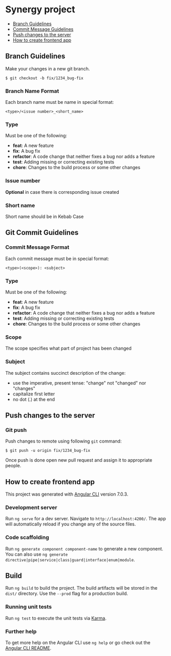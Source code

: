 # Synergy project

- [Branch Guidelines](#markdown-header-branch-guidelines)
- [Commit Message Guidelines](#markdown-header-git-commit-guidelines)
- [Push changes to the server](#markdown-header-push-changes-to-the-server)
- [How to create frontend app](#markdown-header-how-to-create-frontend-app)


## Branch Guidelines

Make your changes in a new git branch.
```shell
$ git checkout -b fix/1234_bug-fix
```

### Branch Name Format
Each branch name must be name in special format:

```
<type>/<issue number>_<short_name>
```

### Type
Must be one of the following:

* **feat**: A new feature
* **fix**: A bug fix
* **refactor**: A code change that neither fixes a bug nor adds a feature
* **test**: Adding missing or correcting existing tests
* **chore**: Changes to the build process or some other changes

### Issue number
**Optional** in case there is corresponding issue created

### Short name
Short name should be in Kebab Case

## Git Commit Guidelines

### Commit Message Format
Each commit message must be in special format:

```
<type>(<scope>): <subject>
```

### Type
Must be one of the following:

* **feat**: A new feature
* **fix**: A bug fix
* **refactor**: A code change that neither fixes a bug nor adds a feature
* **test**: Adding missing or correcting existing tests
* **chore**: Changes to the build process or some other changes

### Scope
The scope specifies what part of project has been changed

### Subject
The subject contains succinct description of the change:

* use the imperative, present tense: "change" not "changed" nor "changes"
* capitalize first letter
* no dot (.) at the end

## Push changes to the server

### Git push
Push changes to remote using following `git` command:

```shell
$ git push -u origin fix/1234_bug-fix
```

Once push is done open new pull request and assign it to appropriate people.

## How to create frontend app

This project was generated with [Angular CLI](https://github.com/angular/angular-cli) version 7.0.3.

### Development server

Run `ng serve` for a dev server. Navigate to `http://localhost:4200/`. The app will automatically reload if you change any of the source files.

### Code scaffolding

Run `ng generate component component-name` to generate a new component. You can also use `ng generate directive|pipe|service|class|guard|interface|enum|module`.

## Build

Run `ng build` to build the project. The build artifacts will be stored in the `dist/` directory. Use the `--prod` flag for a production build.

### Running unit tests

Run `ng test` to execute the unit tests via [Karma](https://karma-runner.github.io).

### Further help

To get more help on the Angular CLI use `ng help` or go check out the [Angular CLI README](https://github.com/angular/angular-cli/blob/master/README.md).


